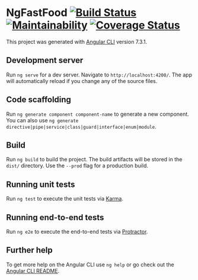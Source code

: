 # NgFastFood  [![Build Status](https://travis-ci.org/katunold/ng-Fast-Food.svg?branch=story%2Ftests)](https://travis-ci.org/katunold/ng-Fast-Food) [![Maintainability](https://api.codeclimate.com/v1/badges/99ee8272ebae6acf8a3d/maintainability)](https://codeclimate.com/github/katunold/ng-Fast-Food/maintainability) [![Coverage Status](https://coveralls.io/repos/github/katunold/ng-Fast-Food/badge.svg)](https://coveralls.io/github/katunold/ng-Fast-Food)

This project was generated with [Angular CLI](https://github.com/angular/angular-cli) version 7.3.1.

## Development server

Run `ng serve` for a dev server. Navigate to `http://localhost:4200/`. The app will automatically reload if you change any of the source files.

## Code scaffolding

Run `ng generate component component-name` to generate a new component. You can also use `ng generate directive|pipe|service|class|guard|interface|enum|module`.

## Build

Run `ng build` to build the project. The build artifacts will be stored in the `dist/` directory. Use the `--prod` flag for a production build.

## Running unit tests

Run `ng test` to execute the unit tests via [Karma](https://karma-runner.github.io).

## Running end-to-end tests

Run `ng e2e` to execute the end-to-end tests via [Protractor](http://www.protractortest.org/).

## Further help

To get more help on the Angular CLI use `ng help` or go check out the [Angular CLI README](https://github.com/angular/angular-cli/blob/master/README.md).
